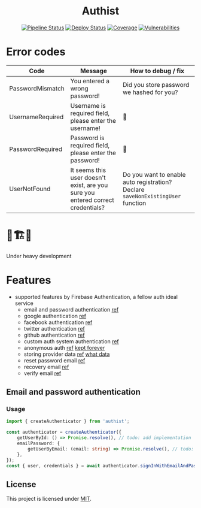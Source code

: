 <div align="center">


# Authist
[![Pipeline Status](https://github.com/AckeeCZ/authist/workflows/Pipeline/badge.svg)](https://github.com/AckeeCZ/authist/actions)
[![Deploy Status](https://github.com/AckeeCZ/authist/workflows/Deploy/badge.svg)](https://github.com/AckeeCZ/authist/actions)
[![Coverage](https://img.shields.io/codecov/c/github/AckeeCZ/authist?style=flat-square)](https://codecov.io/gh/AckeeCZ/authist)
[![Vulnerabilities](https://img.shields.io/snyk/vulnerabilities/github/AckeeCZ/authist.svg?style=flat-square)](https://snyk.io/test/github/AckeeCZ/authist?targetFile=package.json)

</div>

# Error codes
| Code | Message | How to debug / fix |
|---|---|---|
| PasswordMismatch | You entered a wrong password! | Did you store password we hashed for you? |
| UsernameRequired | Username is required field, please enter the username! | :thinking: |
| PasswordRequired | Password is required field, please enter the password! | :thinking: |
| UserNotFound | It seems this user doesn't exist, are you sure you entered correct credentials? | Do you want to enable auto registration? Declare `saveNonExistingUser` function |

# 🚧🏗️🚧
Under heavy development

# Features
- supported features by Firebase Authentication, a fellow auth ideal service
    - email and password authentication [ref](https://firebase.google.com/docs/auth)
    - google authentication [ref](https://firebase.google.com/docs/auth)
    - facebook authentication [ref](https://firebase.google.com/docs/auth)
    - twitter authentication [ref](https://firebase.google.com/docs/auth)
    - github authentication [ref](https://firebase.google.com/docs/auth)
    - custom auth system authentication [ref](https://firebase.google.com/docs/auth)
    - anonymous auth [ref](https://firebase.google.com/docs/auth) [kept forever](https://stackoverflow.com/a/48776702/7224851)
    - storing provider data [ref](https://firebase.google.com/docs/auth/web/manage-users#get_a_users_provider-specific_profile_information) [what data](https://firebase.google.com/docs/reference/js/firebase.User#providerdata)
    - reset password email [ref](https://firebase.google.com/docs/auth/custom-email-handler)
    - recovery email [ref](https://firebase.google.com/docs/auth/custom-email-handler)
    - verify email [ref](https://firebase.google.com/docs/auth/custom-email-handler)

## Email and password authentication

### Usage

```typescript
import { createAuthenticator } from 'authist';

const authenticator = createAuthenticator({
    getUserById: () => Promise.resolve(), // todo: add implementation
    emailPassword: {
        getUserByEmail: (email: string) => Promise.resolve(), // todo: add implementation
    },
});
const { user, credentials } = await authenticator.signInWithEmailAndPassword(email, password);
```

## License

This project is licensed under [MIT](./LICENSE).
